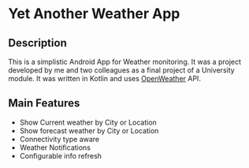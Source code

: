 Yet Another Weather App
============================

## Description
This is a simplistic Android App for Weather monitoring. It was a project developed by me and two colleagues as a final project of a University module.
It was written in Kotlin and uses [OpenWeather](https://openweathermap.org/api) API.

## Main Features
* Show Current weather by City or Location
* Show forecast weather by City or Location
* Connectivity type aware
* Weather Notifications
* Configurable info refresh
